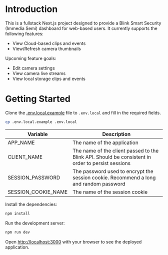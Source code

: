 # Introduction

This is a fullstack Next.js project designed to provide a Blink Smart Security
(Immedia Semi) dashboard for web-based users. It currently supports the following
features:

- View Cloud-based clips and events
- View/Refresh camera thumbnails

Upcoming feature goals:

- Edit camera settings
- View camera live streams
- View local storage clips and events

# Getting Started

Clone the [.env.local.example](.env.local.example) file to `.env.local` and fill
in the required fields.

```bash
cp .env.local.example .env.local
```

| Variable | Description |
| --- | --- |
|APP_NAME|The name of the application|
|CLIENT_NAME|The name of the client passed to the Blink API. Should be consistent in order to persist sessions|
|SESSION_PASSWORD|The password used to encrypt the session cookie. Recommend a long and random password|
|SESSION_COOKIE_NAME|The name of the session cookie|

Install the dependencies:

```bash
npm install
```

Run the development server:

```bash
npm run dev
```

Open [http://localhost:3000](http://localhost:3000) with your browser to see the
deployed application.
